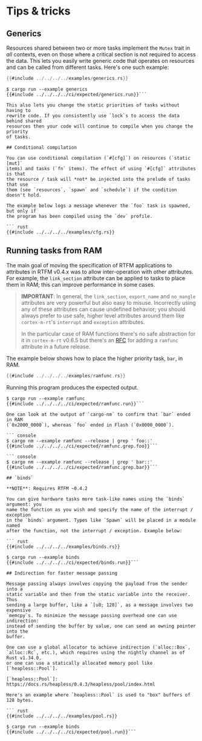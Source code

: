 # Tips & tricks

## Generics

Resources shared between two or more tasks implement the `Mutex` trait in *all*
contexts, even on those where a critical section is not required to access the
data. This lets you easily write generic code that operates on resources and can
be called from different tasks. Here's one such example:

``` rust
{{#include ../../../../examples/generics.rs}}
```

``` console
$ cargo run --example generics
{{#include ../../../../ci/expected/generics.run}}```

This also lets you change the static priorities of tasks without having to
rewrite code. If you consistently use `lock`s to access the data behind shared
resources then your code will continue to compile when you change the priority
of tasks.

## Conditional compilation

You can use conditional compilation (`#[cfg]`) on resources (`static [mut]`
items) and tasks (`fn` items). The effect of using `#[cfg]` attributes is that
the resource / task will *not* be injected into the prelude of tasks that use
them (see `resources`, `spawn` and `schedule`) if the condition doesn't hold.

The example below logs a message whenever the `foo` task is spawned, but only if
the program has been compiled using the `dev` profile.

``` rust
{{#include ../../../../examples/cfg.rs}}
```

## Running tasks from RAM

The main goal of moving the specification of RTFM applications to attributes in
RTFM v0.4.x was to allow inter-operation with other attributes. For example, the
`link_section` attribute can be applied to tasks to place them in RAM; this can
improve performance in some cases.

> **IMPORTANT**: In general, the `link_section`, `export_name` and `no_mangle`
> attributes are very powerful but also easy to misuse. Incorrectly using any of
> these attributes can cause undefined behavior; you should always prefer to use
> safe, higher level attributes around them like `cortex-m-rt`'s `interrupt` and
> `exception` attributes.
>
> In the particular case of RAM functions there's no
> safe abstraction for it in `cortex-m-rt` v0.6.5 but there's an [RFC] for
> adding a `ramfunc` attribute in a future release.

[RFC]: https://github.com/rust-embedded/cortex-m-rt/pull/100

The example below shows how to place the higher priority task, `bar`, in RAM.

``` rust
{{#include ../../../../examples/ramfunc.rs}}
```

Running this program produces the expected output.

``` console
$ cargo run --example ramfunc
{{#include ../../../../ci/expected/ramfunc.run}}```

One can look at the output of `cargo-nm` to confirm that `bar` ended in RAM
(`0x2000_0000`), whereas `foo` ended in Flash (`0x0000_0000`).

``` console
$ cargo nm --example ramfunc --release | grep ' foo::'
{{#include ../../../../ci/expected/ramfunc.grep.foo}}```

``` console
$ cargo nm --example ramfunc --release | grep ' bar::'
{{#include ../../../../ci/expected/ramfunc.grep.bar}}```

## `binds`

**NOTE**: Requires RTFM ~0.4.2

You can give hardware tasks more task-like names using the `binds` argument: you
name the function as you wish and specify the name of the interrupt / exception
in the `binds` argument. Types like `Spawn` will be placed in a module named
after the function, not the interrupt / exception. Example below:

``` rust
{{#include ../../../../examples/binds.rs}}
```
``` console
$ cargo run --example binds
{{#include ../../../../ci/expected/binds.run}}```

## Indirection for faster message passing

Message passing always involves copying the payload from the sender into a
static variable and then from the static variable into the receiver. Thus
sending a large buffer, like a `[u8; 128]`, as a message involves two expensive
`memcpy`s. To minimize the message passing overhead one can use indirection:
instead of sending the buffer by value, one can send an owning pointer into the
buffer.

One can use a global allocator to achieve indirection (`alloc::Box`,
`alloc::Rc`, etc.), which requires using the nightly channel as of Rust v1.34.0,
or one can use a statically allocated memory pool like [`heapless::Pool`].

[`heapless::Pool`]: https://docs.rs/heapless/0.4.3/heapless/pool/index.html

Here's an example where `heapless::Pool` is used to "box" buffers of 128 bytes.

``` rust
{{#include ../../../../examples/pool.rs}}
```
``` console
$ cargo run --example binds
{{#include ../../../../ci/expected/pool.run}}```
